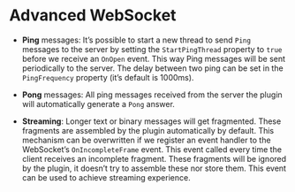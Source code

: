 # Advanced WebSocket

- **Ping** messages: It’s possible to start a new thread to send `Ping` messages to the server by setting the `StartPingThread` property to `true` before we receive an `OnOpen` event. This way Ping messages will be sent periodically to the server. The delay between two ping can be set in the `PingFrequency` property (it’s default is 1000ms).

- **Pong** messages: All ping messages received from the server the plugin will automatically generate a `Pong` answer.

- **Streaming**: Longer text or binary messages will get fragmented. These fragments are assembled by the plugin automatically by default. This mechanism can be overwritten if we register an event handler to the WebSocket’s `OnIncompleteFrame` event. This event called every time the client receives an incomplete fragment. These fragments will be ignored by the plugin, it doesn’t try to assemble these nor store them. This event can be used to achieve streaming experience. 
